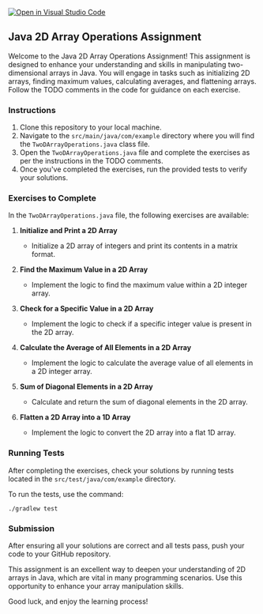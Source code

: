 [![Open in Visual Studio Code](https://classroom.github.com/assets/open-in-vscode-718a45dd9cf7e7f842a935f5ebbe5719a5e09af4491e668f4dbf3b35d5cca122.svg)](https://classroom.github.com/online_ide?assignment_repo_id=13135005&assignment_repo_type=AssignmentRepo)
## Java 2D Array Operations Assignment

Welcome to the Java 2D Array Operations Assignment! This assignment is designed to enhance your understanding and skills in manipulating two-dimensional arrays in Java. You will engage in tasks such as initializing 2D arrays, finding maximum values, calculating averages, and flattening arrays. Follow the TODO comments in the code for guidance on each exercise.

### Instructions

1. Clone this repository to your local machine.
2. Navigate to the `src/main/java/com/example` directory where you will find the `TwoDArrayOperations.java` class file.
3. Open the `TwoDArrayOperations.java` file and complete the exercises as per the instructions in the TODO comments.
4. Once you've completed the exercises, run the provided tests to verify your solutions.

### Exercises to Complete

In the `TwoDArrayOperations.java` file, the following exercises are available:

1. **Initialize and Print a 2D Array**
   - Initialize a 2D array of integers and print its contents in a matrix format.

2. **Find the Maximum Value in a 2D Array**
   - Implement the logic to find the maximum value within a 2D integer array.

3. **Check for a Specific Value in a 2D Array**
   - Implement the logic to check if a specific integer value is present in the 2D array.

4. **Calculate the Average of All Elements in a 2D Array**
   - Implement the logic to calculate the average value of all elements in a 2D integer array.

5. **Sum of Diagonal Elements in a 2D Array**
   - Calculate and return the sum of diagonal elements in the 2D array.

6. **Flatten a 2D Array into a 1D Array**
   - Implement the logic to convert the 2D array into a flat 1D array.

### Running Tests

After completing the exercises, check your solutions by running tests located in the `src/test/java/com/example` directory.

To run the tests, use the command:

```
./gradlew test
```

### Submission

After ensuring all your solutions are correct and all tests pass, push your code to your GitHub repository.

This assignment is an excellent way to deepen your understanding of 2D arrays in Java, which are vital in many programming scenarios. Use this opportunity to enhance your array manipulation skills.

Good luck, and enjoy the learning process!